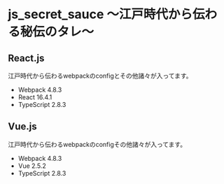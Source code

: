# js_secret_sauce 〜江戸時代から伝わる秘伝のタレ〜
## React.js
江戸時代から伝わるwebpackのconfigとその他諸々が入ってます。

- Webpack 4.8.3
- React 16.4.1
- TypeScript 2.8.3

## Vue.js
江戸時代から伝わるwebpackのconfigその他諸々が入ってます。

- Webpack 4.8.3
- Vue 2.5.2
- TypeScript 2.8.3